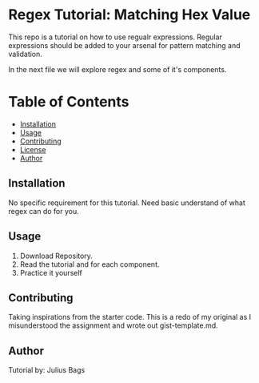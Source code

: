 # Regex Tutorial: Matching Hex Value

This repo is a tutorial on how to use regualr expressions. Regular expressions should be added to your arsenal for pattern matching and validation. 

In the next file we will explore regex and some of it's components.

# Table of Contents
- [Installation](#installation)
- [Usage](#usage)
- [Contributing](#contributing)
- [License](#license)
- [Author](#author)

## Installation
No specific requirement for this tutorial. Need basic understand of what regex can do for you. 

## Usage

1. Download Repository.
2. Read the tutorial and for each component.
3. Practice it yourself

## Contributing
Taking inspirations from the starter code. This is a redo of my original as I misunderstood the assignment and wrote out gist-template.md.


## Author
Tutorial by: Julius Bags 